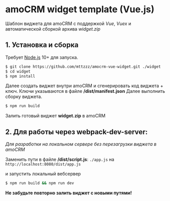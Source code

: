 # amoCRM widget template (Vue.js)

Шаблон виджета для amoCRM с поддержкой *Vue*, *Vuex* и автоматической сборкой архива *widget.zip*

## 1. Установка и сборка

Требует [Node.js](https://nodejs.org/) 10+ для запуска.


```sh
$ git clone https://github.com/mttzzz/amocrm-vue-widget.git ./widget
$ cd widget
$ npm install
```
Далее создать виджет внутри amoCRM и сгенерировать код виджета + ключ.
Ключи указываются в файле **/dist/manifest.json**
Далее выполнить сборку виджета.

```sh
$ npm run build
```
Залить готовый виджет **widget.zip** в amoCRM

## 2. Для работы через webpack-dev-server:
*Для разработки на локальном сервере без перезагрузки виджета в amoCRM*

Заменить пути в файле **/dist/script.js**:
`./app.js` на `http://localhost:8080/dist/app.js`

и запустить локальный вебсервер

```sh
$ npm run build && npm run dev
```

**Не забудьте повторно залить виджет с новыми путями!**
